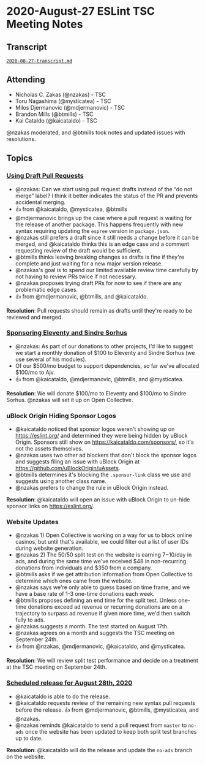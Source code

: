 # 2020-August-27 ESLint TSC Meeting Notes

## Transcript

[`2020-08-27-transcript.md`](2020-08-27-transcript.md)

## Attending

* Nicholas C. Zakas (@nzakas) - TSC
* Toru Nagashima (@mysticatea) - TSC
* Milos Djermanovic (@mdjermanovic) - TSC
* Brandon Mills (@btmills) - TSC
* Kai Cataldo (@kaicataldo) - TSC

@nzakas moderated, and @btmills took notes and updated issues with resolutions.

## Topics

### [Using Draft Pull Requests](https://github.com/eslint/tsc-meetings/issues/202#issuecomment-680360750)

* @nzakas: Can we start using pull request drafts instead of the “do not merge” label? I think it better indicates the status of the PR and prevents accidental merging.
* :+1: from @kaicataldo, @mysticatea, @btmills
* @mdjermanovic brings up the case where a pull request is waiting for the release of another package. This happens frequently with new syntax requiring updating the `espree` version in `package.json`.
* @nzakas still prefers a draft since it still needs a change before it can be merged, and @kaicataldo thinks this is an edge case and a comment requesting review of the draft would be sufficient.
* @btmills thinks leaving breaking changes as drafts is fine if they're complete and just waiting for a new major version release.
* @nzakas's goal is to spend our limited available review time carefully by not having to review PRs twice if not necessary.
* @nzakas proposes trying draft PRs for now to see if there are any problematic edge cases.
* :+1: from @mdjermanovic, @btmills, and @kaicataldo.

**Resolution**: Pull requests should remain as drafts until they're ready to be reviewed and merged.

### [Sponsoring Eleventy and Sindre Sorhus](https://github.com/eslint/tsc-meetings/issues/202#issuecomment-680362478)

* @nzakas: As part of our donations to other projects, I’d like to suggest we start a monthly donation of $100 to Eleventy and Sindre Sorhus (we use several of his modules).
* Of our $500/mo budget to support dependencies, so far we've allocated $100/mo to Ajv.
* :+1: from @kaicataldo, @mdjermanovic, @btmills, and @mysticatea.

**Resolution**: We will donate $100/mo to Eleventy and $100/mo to Sindre Sorhus. @nzakas will set it up on Open Collective.

### uBlock Origin Hiding Sponsor Logos

* @kaicataldo noticed that sponsor logos weren't showing up on https://eslint.org/ and determined they were being hidden by uBlock Origin. Sponsors still show on https://kaicataldo.com/sponsors/, so it's not the assets themselves.
* @nzakas uses two other ad blockers that don't block the sponsor logos and suggests filing an issue with uBlock Origin at https://github.com/uBlockOrigin/uAssets.
* @btmills determines it's blocking the `.sponsor-link` class we use and suggests using another class name.
* @nzakas prefers to change the rule in uBlock Origin instead.

**Resolution**: @kaicataldo will open an issue with uBlock Origin to un-hide sponsor links on https://eslint.org/.

### Website Updates

* @nzakas 1) Open Collective is working on a way for us to block online casinos, but until that's available, we could filter out a list of user IDs during website generation.
* @nzakas 2) The 50/50 split test on the website is earning $7-$10/day in ads, and during the same time we've received $48 in non-recurring donations from individuals and $350 from a company.
* @btmills asks if we get attribution information from Open Collective to determine which ones came from the website.
* @nzakas says we're only able to guess based on time frame, and we have a base rate of 1-3 one-time donations each week.
* @btmills proposes defining an end time for the split test. Unless one-time donations exceed ad revenue or recurring donations are on a trajectory to surpass ad revenue if given more time, we'd then switch fully to ads.
* @nzakas suggests a month. The test started on August 17th.
* @nzakas agrees on a month and suggests the TSC meeting on September 24th.
* :+1: from @nzakas, @mdjermanovic, @kaicataldo, and @mysticatea.

**Resolution**: We will review split test performance and decide on a treatment at the TSC meeting on September 24th.

### [Scheduled release for August 28th, 2020](https://github.com/eslint/eslint/issues/13587)

* @kaicataldo is able to do the release.
* @kaicataldo requests review of the remaining new syntax pull requests before the release. :+1: from @mdjermanovic, @btmills, @mysticatea, and @nzakas.
* @nzakas reminds @kaicataldo to send a pull request from `master` to `no-ads` once the website has been updated to keep both split test branches up to date.

**Resolution**: @kaicataldo will do the release and update the `no-ads` branch on the website.
